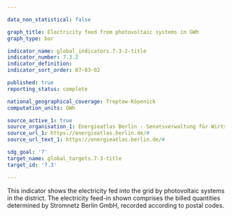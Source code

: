 ```yaml
---

data_non_statistical: false

graph_title: Electricity feed from photovoltaic systems in GWh
graph_type: bar

indicator_name: global_indicators.7-3-2-title
indicator_number: 7.3.2
indicator_definition:
indicator_sort_order: 07-03-02

published: true
reporting_status: complete

national_geographical_coverage: Treptow-Köpenick
computation_units: GWh

source_active_1: true
source_organisation_1: Energieatlas Berlin - Senatsverwaltung für Wirtschaft, Energie und Betriebe
source_url_1: https://energieatlas.berlin.de/#
source_url_text_1: https://energieatlas.berlin.de/#

sdg_goal: '7'
target_name: global_targets.7-3-title
target_id: '7.3'

---
```


This indicator shows the electricity fed into the grid by photovoltaic systems in the district. The electricity feed-in shown comprises the billed quantities determined by Stromnetz Berlin GmbH, recorded according to postal codes.

